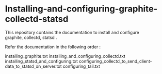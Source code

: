 # Installing-and-configuring-graphite-collectd-statsd
This repository contains the documentation to install and configure graphite, collectd, statsd .

Refer the documentation in the following order :

installing_graphite.txt
installing_and_configuring_collectd.txt
installing_statsd_and_configuring.txt
configuring_collectd_to_send_client-data_to_statsd_on_server.txt
configuring_tail.txt
